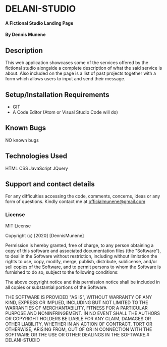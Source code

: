 # DELANI-STUDIO
#### A Fictional Studio Landing Page
#### By **Dennis Munene**
## Description
This web application showcases some of the services offered by the fictional studio alongside a complete description of what the said service is about. Also included on the page is a list of past projects together with a form which allows users to input and send their message.
## Setup/Installation Requirements
* GIT
* A Code Editor (Atom or Visual Studio Code will do)
## Known Bugs
NO known bugs
## Technologies Used
HTML
CSS
JavaScript
JQuery
## Support and contact details
For any difficulties accessing the code, comments, concerns, ideas or any form of questions. Kindly contact me at officialmunene@gmail.com
### License
MIT License

Copyright (c) [2020] [DennisMunene]

Permission is hereby granted, free of charge, to any person obtaining a copy of this software and associated documentation files (the "Software"), to deal in the Software without restriction, including without limitation the rights to use, copy, modify, merge, publish, distribute, sublicense, and/or sell copies of the Software, and to permit persons to whom the Software is furnished to do so, subject to the following conditions:

The above copyright notice and this permission notice shall be included in all copies or substantial portions of the Software.

THE SOFTWARE IS PROVIDED "AS IS", WITHOUT WARRANTY OF ANY KIND, EXPRESS OR IMPLIED, INCLUDING BUT NOT LIMITED TO THE WARRANTIES OF MERCHANTABILITY, FITNESS FOR A PARTICULAR PURPOSE AND NONINFRINGEMENT. IN NO EVENT SHALL THE AUTHORS OR COPYRIGHT HOLDERS BE LIABLE FOR ANY CLAIM, DAMAGES OR OTHER LIABILITY, WHETHER IN AN ACTION OF CONTRACT, TORT OR OTHERWISE, ARISING FROM, OUT OF OR IN CONNECTION WITH THE SOFTWARE OR THE USE OR OTHER DEALINGS IN THE SOFTWARE.# DELANI-STUDIO

